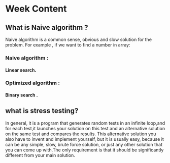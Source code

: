 # Week Content
## What is Naive algorithm ?
Naive algorithm is a common sense, obvious and slow solution for the problem.
For example , if we want to find a number in array:
### Naive algorithm : 
#### Linear search.
### Optimized algorithm : 
#### Binary search .

## what is stress testing?
In general, it is a program that generates random tests in an infinite loop,and for each test,it launches your solution on this test
and an alternative solution on the same test and compares the results. This alternative solution you also have to invent and
implement yourself, but it is usually easy, because it can be any simple, slow, brute force solution, or just any other solution that
you can come up with.The only requirement is that it should be significantly different from your main solution.
